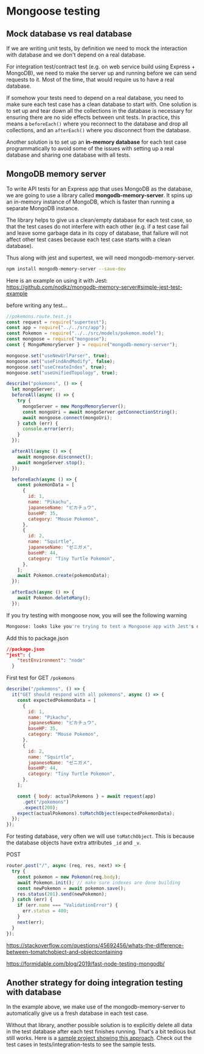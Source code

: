 # Mongoose testing

## Mock database vs real database

If we are writing unit tests, by definition we need to mock the interaction with database and we don't depend on a real database.

For integration test/contract test (e.g. on web service build using Express + MongoDB), we need to make the server up and running before we can send requests to it. Most of the time, that would require us to have a real database.

If somehow your tests need to depend on a real database, you need to make sure each test case has a clean database to start with. One solution is to set up and tear down all the collections in the database is necessary for ensuring there are no side effects between unit tests. In practice, this means a `beforeEach()` where you reconnect to the database and drop all collections, and an `afterEach()` where you disconnect from the database.

Another solution is to set up an **in-memory database** for each test case programmatically to avoid some of the issues with setting up a real database and sharing one database with all tests.

## MongoDB memory server

To write API tests for an Express app that uses MongoDB as the database, we are going to use a library called **mongodb-memory-server**. It spins up an in-memory instance of MongoDB, which is faster than running a separate MongoDB instance.

The library helps to give us a clean/empty database for each test case, so that the test cases do not interfere with each other (e.g. if a test case fail and leave some garbage data in its copy of database, that failure will not affect other test cases because each test case starts with a clean database).

Thus along with jest and supertest, we will need mongodb-memory-server.

```sh
npm install mongodb-memory-server --save-dev
```

Here is an example on using it with Jest: https://github.com/nodkz/mongodb-memory-server#simple-jest-test-example

before writing any test...

```js
//pokemons.route.test.js
const request = require("supertest");
const app = require("../../src/app");
const Pokemon = require("../../src/models/pokemon.model");
const mongoose = require("mongoose");
const { MongoMemoryServer } = require("mongodb-memory-server");

mongoose.set("useNewUrlParser", true);
mongoose.set("useFindAndModify", false);
mongoose.set("useCreateIndex", true);
mongoose.set("useUnifiedTopology", true);

describe("pokemons", () => {
  let mongoServer;
  beforeAll(async () => {
    try {
      mongoServer = new MongoMemoryServer();
      const mongoUri = await mongoServer.getConnectionString();
      await mongoose.connect(mongoUri);
    } catch (err) {
      console.error(err);
    }
  });

  afterAll(async () => {
    await mongoose.disconnect();
    await mongoServer.stop();
  });

  beforeEach(async () => {
    const pokemonData = [
      {
        id: 1,
        name: "Pikachu",
        japaneseName: "ピカチュウ",
        baseHP: 35,
        category: "Mouse Pokemon",
      },
      {
        id: 2,
        name: "Squirtle",
        japaneseName: "ゼニガメ",
        baseHP: 44,
        category: "Tiny Turtle Pokemon",
      },
    ];
    await Pokemon.create(pokemonData);
  });

  afterEach(async () => {
    await Pokemon.deleteMany();
  });

```

If you try testing with mongoose now, you will see the following warning

```sh
Mongoose: looks like you're trying to test a Mongoose app with Jest's default jsdom test environment. Please make sure you read Mongoose's docs on configuring Jest to test Node.js apps: http://mongoosejs.com/docs/jest.html
```

Add this to package.json

```json
//package.json
"jest": {
    "testEnvironment": "node"
  }
```

First test for GET `/pokemons`

```js
describe("/pokemons", () => {
  it("GET should respond with all pokemons", async () => {
    const expectedPokemonData = [
      {
        id: 1,
        name: "Pikachu",
        japaneseName: "ピカチュウ",
        baseHP: 35,
        category: "Mouse Pokemon",
      },
      {
        id: 2,
        name: "Squirtle",
        japaneseName: "ゼニガメ",
        baseHP: 44,
        category: "Tiny Turtle Pokemon",
      },
    ];

    const { body: actualPokemons } = await request(app)
      .get("/pokemons")
      .expect(200);
    expect(actualPokemons).toMatchObject(expectedPokemonData);
  });
});
```

For testing database, very often we will use `toMatchObject`.
This is because the database objects have extra attributes `_id` and `_v`.

POST

```js
router.post("/", async (req, res, next) => {
  try {
    const pokemon = new Pokemon(req.body);
    await Pokemon.init(); // make sure indexes are done building
    const newPokemon = await pokemon.save();
    res.status(201).send(newPokemon);
  } catch (err) {
    if (err.name === "ValidationError") {
      err.status = 400;
    }
    next(err);
  }
});
```

https://stackoverflow.com/questions/45692456/whats-the-difference-between-tomatchobject-and-objectcontaining

https://formidable.com/blog/2019/fast-node-testing-mongodb/

## Another strategy for doing integration testing with database

In the example above, we make use of the mongodb-memory-server to automatically give us a fresh database in each test case.

Without that library, another possible solution is to explicitly delete all data in the test database after each test finishes running. That's a bit tedious but still works. Here is a [sample project showing this approach](https://github.com/thoughtworks-jumpstart/express-blog-api-mongoose-and-tests). Check out the test cases in tests/integration-tests to see the sample tests.
